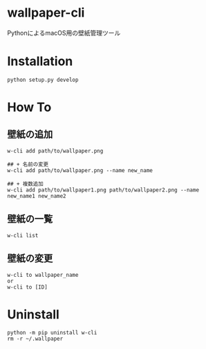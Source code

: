 # wallpaper-cli
PythonによるmacOS用の壁紙管理ツール

# Installation

```
python setup.py develop
```

# How To

## 壁紙の追加

```
w-cli add path/to/wallpaper.png

## + 名前の変更
w-cli add path/to/wallpaper.png --name new_name

## + 複数追加
w-cli add path/to/wallpaper1.png path/to/wallpaper2.png --name new_name1 new_name2
```

## 壁紙の一覧

```
w-cli list
```

## 壁紙の変更

```
w-cli to wallpaper_name
or
w-cli to [ID]
```

# Uninstall

```
python -m pip uninstall w-cli
rm -r ~/.wallpaper
```
